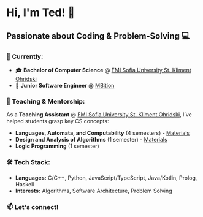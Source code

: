 # Hi, I'm Ted! 👋

## Passionate about Coding & Problem-Solving 💻

### 🚀 Currently:

- 🎓 **Bachelor of Computer Science** @ [FMI Sofia University St. Kliment Ohridski](https://fmi.uni-sofia.bg)
- 💼 **Junior Software Engineer** @ [MBition](https://mbition.io/)

### 🎯 Teaching & Mentorship:

As a **Teaching Assistant** @ [FMI Sofia University St. Kliment Ohridski](https://fmi.uni-sofia.bg), I’ve helped students grasp key CS concepts:

- **Languages, Automata, and Computability** (4 semesters) - [Materials](https://github.com/toduko/languages-automata-and-computability)
- **Design and Analysis of Algorithms** (1 semester) - [Materials](https://github.com/toduko/design-and-analysis-of-algorithms)
- **Logic Programming** (1 semester)

### 🛠️ Tech Stack:

- **Languages:** C/C++, Python, JavaScript/TypeScript, Java/Kotlin, Prolog, Haskell
- **Interests:** Algorithms, Software Architecture, Problem Solving

### 📫 Let's connect!
